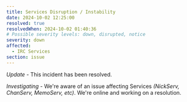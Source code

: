 ```yaml
---
title: Services Disruption / Instability
date: 2024-10-02 12:25:00
resolved: true
resolvedWhen: 2024-10-02 01:40:36
# Possible severity levels: down, disrupted, notice
severity: down
affected:
  - IRC Services
section: issue
---
```


*Update* - This incident has been resolved.

*Investigating* - We're aware of an issue affecting Services _(NickServ, ChanServ, MemoServ, etc)_.  We're online and working on a resolution.
